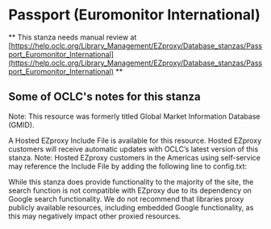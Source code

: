 # Passport (Euromonitor International)
** This stanza needs manual review at [https://help.oclc.org/Library_Management/EZproxy/Database_stanzas/Passport_Euromonitor_International](https://help.oclc.org/Library_Management/EZproxy/Database_stanzas/Passport_Euromonitor_International) **

## Some of OCLC's notes for this stanza

Note: This resource was formerly titled Global Market Information Database (GMID).

A Hosted EZproxy Include File is available for this resource. Hosted EZproxy customers will receive automatic updates with OCLC&rsquo;s latest version of this stanza. Note: Hosted EZproxy customers in the Americas using self-service may reference the Include File by adding the following line to config.txt:

While this stanza does provide functionality to the majority of the site, the search function is not compatible with EZproxy due to its dependency on Google search functionality.  We do not recommend that libraries proxy publicly available resources, including embedded Google functionality, as this may negatively impact other proxied resources.

&nbsp;
